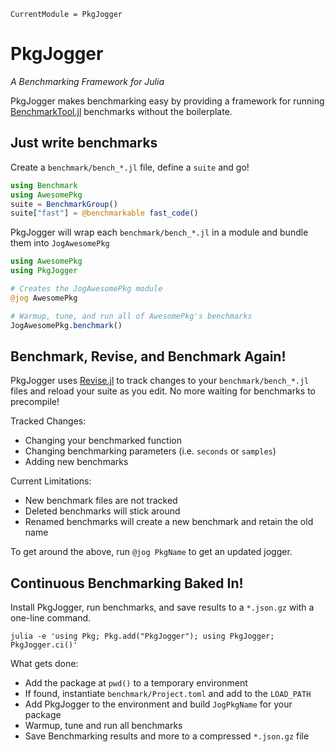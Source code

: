 ```@meta
CurrentModule = PkgJogger
```

# PkgJogger

*A Benchmarking Framework for Julia*

PkgJogger makes benchmarking easy by providing a framework for running [BenchmarkTool.jl](https://github.com/JuliaCI/BenchmarkTools.jl) benchmarks without the boilerplate.

## Just write benchmarks

Create a `benchmark/bench_*.jl` file, define a `suite` and go!

```julia
using Benchmark
using AwesomePkg
suite = BenchmarkGroup()
suite["fast"] = @benchmarkable fast_code()
```

PkgJogger will wrap each `benchmark/bench_*.jl` in a module and bundle them into `JogAwesomePkg`

```julia
using AwesomePkg
using PkgJogger

# Creates the JogAwesomePkg module
@jog AwesomePkg

# Warmup, tune, and run all of AwesomePkg's benchmarks
JogAwesomePkg.benchmark()
```

## Benchmark, Revise, and Benchmark Again!

PkgJogger uses [Revise.jl](https://github.com/timholy/Revise.jl) to track
changes to your `benchmark/bench_*.jl` files and reload your suite as you edit.
No more waiting for benchmarks to precompile!

Tracked Changes:

- Changing your benchmarked function
- Changing benchmarking parameters (i.e. `seconds` or `samples`)
- Adding new benchmarks

Current Limitations:

- New benchmark files are not tracked
- Deleted benchmarks will stick around
- Renamed benchmarks will create a new benchmark and retain the old name

To get around the above, run `@jog PkgName` to get an updated jogger.

## Continuous Benchmarking Baked In!

Install PkgJogger, run benchmarks, and save results to a `*.json.gz` with a
one-line command.

```shell
julia -e 'using Pkg; Pkg.add("PkgJogger"); using PkgJogger; PkgJogger.ci()'
```

What gets done:

- Add the package at `pwd()` to a temporary environment
- If found, instantiate `benchmark/Project.toml` and add to the `LOAD_PATH`
- Add PkgJogger to the environment and build `JogPkgName` for your package
- Warmup, tune and run all benchmarks
- Save Benchmarking results and more to a compressed `*.json.gz` file
